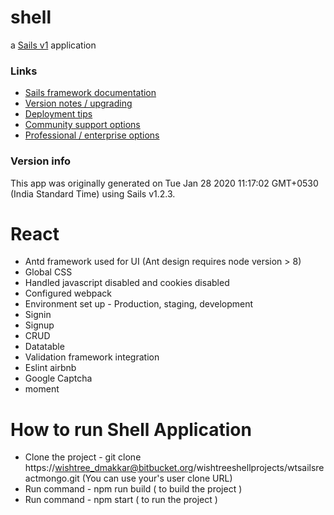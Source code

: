 # shell

a [Sails v1](https://sailsjs.com) application


### Links

+ [Sails framework documentation](https://sailsjs.com/get-started)
+ [Version notes / upgrading](https://sailsjs.com/documentation/upgrading)
+ [Deployment tips](https://sailsjs.com/documentation/concepts/deployment)
+ [Community support options](https://sailsjs.com/support)
+ [Professional / enterprise options](https://sailsjs.com/enterprise)


### Version info

This app was originally generated on Tue Jan 28 2020 11:17:02 GMT+0530 (India Standard Time) using Sails v1.2.3.

# React

 * Antd framework used for UI (Ant design requires node version > 8)
 * Global CSS
 * Handled javascript disabled and cookies disabled
 * Configured webpack
 * Environment set up - Production, staging, development
 * Signin
 * Signup
 * CRUD
 * Datatable
 * Validation framework integration 
 * Eslint airbnb
 * Google Captcha
 * moment


# How to run Shell Application

 * Clone the project - git clone https://wishtree_dmakkar@bitbucket.org/wishtreeshellprojects/wtsailsreactmongo.git (You can use your's user    clone URL)
 * Run command - npm run build ( to build the project )
 * Run command - npm start ( to run the project )
